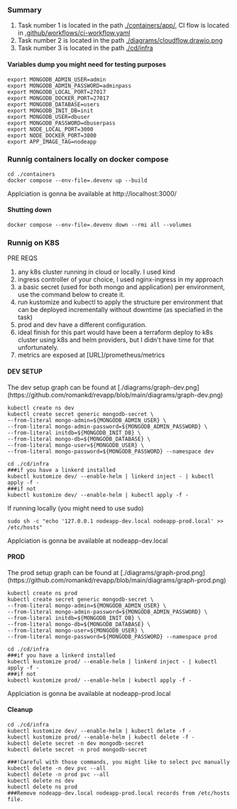 <h3>Summary</h3>

1. Task number 1 is located in the path [./containers/app/](https://github.com/romankd/revapp/tree/main/containers/app), CI flow is located in [.github/workflows/ci-workflow.yaml](https://github.com/romankd/revapp/blob/main/.github/workflows/ci-workflow.yaml)
2. Task number 2 is located in the path [./diagrams/cloudflow.drawio.png](https://github.com/romankd/revapp/blob/main/diagrams/cloudflow.drawio.png)
3. Task number 3 is located in the path [./cd/infra](https://github.com/romankd/revapp/tree/main/cd/infra)


<h4>Variables dump you might need for testing purposes</h4>

```
export MONGODB_ADMIN_USER=admin
export MONGODB_ADMIN_PASSWORD=adminpass
export MONGODB_LOCAL_PORT=27017
export MONGODB_DOCKER_PORT=27017
export MONGODB_DATABASE=users
export MONGODB_INIT_DB=init
export MONGODB_USER=dbuser
export MONGODB_PASSWORD=dbuserpass
export NODE_LOCAL_PORT=3000
export NODE_DOCKER_PORT=3000
export APP_IMAGE_TAG=nodeapp
```

<h3>Runnig containers locally on docker compose</h3>

```
cd ./containers
docker compose --env-file=.devenv up --build
```

Applciation is gonna be available at http://localhost:3000/

<h4>Shutting down</h4>

```
docker compose --env-file=.devenv down --rmi all --volumes
```

<h3>Runnig on K8S</h3>
PRE REQS 

1. any k8s cluster running in cloud or locally. I used kind
2. ingress controller of your choice, I used nginx-ingress in my approach
3. a basic secret (used for both mongo and application) per environment, use the command below to create it.
4. run kustomize and kubectl to apply the structure per environment that can be deployed incrementally without downtime (as speciafied in the task)
5. prod and dev have a different configuration.
6. ideal finish for this part would have been a terraform deploy to k8s cluster using k8s and helm providers, but I didn't have time for that unfortunately.
7. metrics are exposed at [URL]/prometheus/metrics

<h4>DEV SETUP</h4>
The dev setup graph can be found at [./diagrams/graph-dev.png](https://github.com/romankd/revapp/blob/main/diagrams/graph-dev.png)

```
kubectl create ns dev
kubectl create secret generic mongodb-secret \
--from-literal mongo-admin=${MONGODB_ADMIN_USER} \
--from-literal mongo-admin-password=${MONGODB_ADMIN_PASSWORD} \
--from-literal initdb=${MONGODB_INIT_DB} \
--from-literal mongo-db=${MONGODB_DATABASE} \
--from-literal mongo-user=${MONGODB_USER} \
--from-literal mongo-password=${MONGODB_PASSWORD} --namespace dev

cd ./cd/infra
###if you have a linkerd installed 
kubectl kustomize dev/ --enable-helm | linkerd inject - | kubectl apply -f -
###if not
kubectl kustomize dev/ --enable-helm | kubectl apply -f -
```

If running locally (you might need to use sudo)

```
sudo sh -c "echo '127.0.0.1 nodeapp-dev.local nodeapp-prod.local' >> /etc/hosts"
```

Applciation is gonna be available at nodeapp-dev.local


<h4>PROD</h4>
The prod setup graph can be found at [./diagrams/graph-prod.png](https://github.com/romankd/revapp/blob/main/diagrams/graph-prod.png)

```
kubectl create ns prod
kubectl create secret generic mongodb-secret \
--from-literal mongo-admin=${MONGODB_ADMIN_USER} \
--from-literal mongo-admin-password=${MONGODB_ADMIN_PASSWORD} \
--from-literal initdb=${MONGODB_INIT_DB} \
--from-literal mongo-db=${MONGODB_DATABASE} \
--from-literal mongo-user=${MONGODB_USER} \
--from-literal mongo-password=${MONGODB_PASSWORD} --namespace prod

cd ./cd/infra
###if you have a linkerd installed 
kubectl kustomize prod/ --enable-helm | linkerd inject - | kubectl apply -f -
###if not
kubectl kustomize prod/ --enable-helm | kubectl apply -f -
```

Applciation is gonna be available at nodeapp-prod.local

<h4>Cleanup</h4>

```
cd ./cd/infra
kubectl kustomize dev/ --enable-helm | kubectl delete -f -
kubectl kustomize prod/ --enable-helm | kubectl delete -f -
kubectl delete secret -n dev mongodb-secret
kubectl delete secret -n prod mongodb-secret

###!Careful with those commands, you might like to select pvc manually
kubectl delete -n dev pvc --all
kubectl delete -n prod pvc --all
kubectl delete ns dev
kubectl delete ns prod
###Remove nodeapp-dev.local nodeapp-prod.local records from /etc/hosts file.
```
